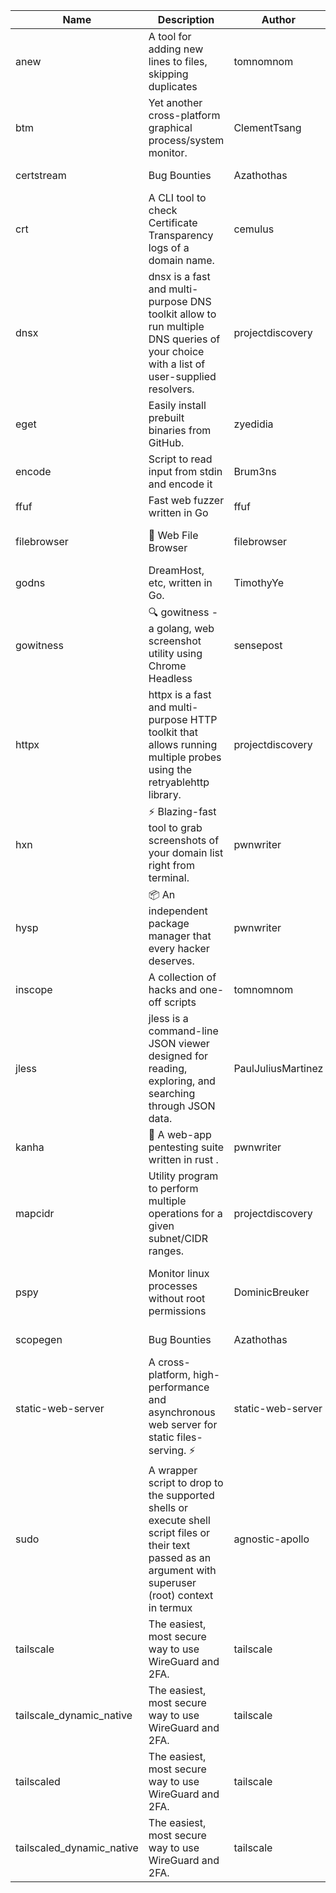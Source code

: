| Name | Description | Author | Repository | Stars | Version | Updated | Size | SHA256SUM | B3SUM | Source | Language | License |
| ---- | ----------- | ------ | ---------- | ----- | ------- | ------- | ---- | --- | ------ | --------|-------- | ------- |
| anew | A tool for adding new lines to files, skipping duplicates | tomnomnom | [https://github.com/tomnomnom/anew](https://github.com/tomnomnom/anew) | 1106 | v0.1.1 | 2022-03-15T22:35:31Z | 1.41 MB | db6b202d4db62a4582a3e48f9ee6bf2a65562cd5e1ae02a87a21e11575e5749e | f0c6fb4c3e89b4dfe94f70cfb738faa9f9d6c713551a9acb17887de26bc6c7d2 | https://raw.githubusercontent.com/Azathothas/Toolpacks/main/aarch64_arm64_v8a_Android/anew | Go | MIT License |
| btm | Yet another cross-platform graphical process/system monitor. | ClementTsang | [https://github.com/ClementTsang/bottom](https://github.com/ClementTsang/bottom) | 8199 | 0.9.6 | 2023-08-27T01:43:44Z | 3.11 MB | 3972c2a025d299d7156755bd4db12b5654ec551ecb44616b64a8cc7900e51c46 | 0239eed89a8d263fca4fa5729fbeab1e12234e84773317e9dc99ff941a41c1e7 | https://raw.githubusercontent.com/Azathothas/Toolpacks/main/aarch64_arm64_v8a_Android/btm | Rust | MIT License |
| certstream |  Bug Bounties | Azathothas | [https://github.com/Azathothas/Arsenal](https://github.com/Azathothas/Arsenal) | 13 | null |  | 4.54 MB | 1b2d4262b8f4a9d3b31ba2fe3f3a336b98caf3efc1c2c1aefae8b3d81f4c4e94 | 67b468b325548aa1a0a4df7ed6f5401083d9ce39d9f22ae92e227b2b002f5d87 | https://raw.githubusercontent.com/Azathothas/Toolpacks/main/aarch64_arm64_v8a_Android/certstream | Shell | null |
| crt | A CLI tool to check Certificate Transparency logs of a domain name. | cemulus | [https://github.com/cemulus/crt](https://github.com/cemulus/crt) | 64 | v0.1.0 | 2022-03-08T21:41:54Z | 4.63 MB | 5fdbcd2c18864b7e64cae3bfcabaca13d708a238eb4137ba66f5a205420b4f4d | e32e2a4a9229ca2995689a13a1130a2f1ef5d3600f3c151634838075d50eb38f | https://raw.githubusercontent.com/Azathothas/Toolpacks/main/aarch64_arm64_v8a_Android/crt | Go | Apache License 2.0 |
| dnsx | dnsx is a fast and multi-purpose DNS toolkit allow to run multiple DNS queries of your choice with a list of user-supplied resolvers. | projectdiscovery | [https://github.com/projectdiscovery/dnsx](https://github.com/projectdiscovery/dnsx) | 1820 | v1.1.6 | 2023-11-11T19:20:44Z | 25.01 MB | a7a8f2131dc15ec14b467736ff619b601b86658204953211fa3b90d6ae2dbca6 | cac64dd8408be804c2943efd3047041f16385be7f366917011876124e322c2f4 | https://raw.githubusercontent.com/Azathothas/Toolpacks/main/aarch64_arm64_v8a_Android/dnsx | Go | MIT License |
| eget | Easily install prebuilt binaries from GitHub. | zyedidia | [https://github.com/zyedidia/eget](https://github.com/zyedidia/eget) | 658 | v1.3.3 | 2023-02-22T05:15:46Z | 6.49 MB | 86656c36d9c2cc636c94ebb6ab521452178d0596ffe202cb1828deb22bb175a9 | b91d0cc28c41a0ee6f6edc0038b65504ef1a11eca7c9a878b27e1edcb64a4a59 | https://raw.githubusercontent.com/Azathothas/Toolpacks/main/aarch64_arm64_v8a_Android/eget | Go | MIT License |
| encode | Script to read input from stdin and encode it | Brum3ns | [https://github.com/Brum3ns/encode](https://github.com/Brum3ns/encode) | 18 | null |  | 2.49 MB | 5f3e5ab6b59ae4bea4fdb71799718ca6fdbe0b170d673818035412e0e75812fe | f5f3c7f342a6fa4931214cf63be9633f269766659ac991d1088c9287ee8b13fe | https://raw.githubusercontent.com/Azathothas/Toolpacks/main/aarch64_arm64_v8a_Android/encode | Go | MIT License |
| ffuf | Fast web fuzzer written in Go | ffuf | [https://github.com/ffuf/ffuf](https://github.com/ffuf/ffuf) | 10728 | v2.1.0 | 2023-09-16T12:23:19Z | 8.18 MB | 97bd25061f9602f0ea5c2682874f4a815f7fda9fdde4ea33a6141788785db29c | 15ee6663660a981a7e1ace7fd5e0927cdc52572876a77623fd05935a2e114862 | https://raw.githubusercontent.com/Azathothas/Toolpacks/main/aarch64_arm64_v8a_Android/ffuf | Go | MIT License |
| filebrowser | 📂 Web File Browser | filebrowser | [https://github.com/filebrowser/filebrowser](https://github.com/filebrowser/filebrowser) | 22050 | v2.27.0 | 2024-01-02T14:38:37Z | 13.29 MB | 08eccdc2c048283d1efb3805ecb876330d0236de70d3d39cb59dc37cc962f1b1 | 3e2cdecefe8800f131f89336bbdf8e30ef5e984040b9b462d944dc8a8c1550ee | https://raw.githubusercontent.com/Azathothas/Toolpacks/main/aarch64_arm64_v8a_Android/filebrowser | Go | Apache License 2.0 |
| godns |  DreamHost, etc, written in Go. | TimothyYe | [https://github.com/TimothyYe/godns](https://github.com/TimothyYe/godns) | 1385 | v3.0.4 | 2023-10-22T12:12:07Z | 11.80 MB | 8d619839c42df51c60475125657e0f650986449d53cb98ef4f9460b4a07d92c0 | d7c636b4b17324afad5e225a87df7641300e68a326f3d6b87c56d83bce5e6807 | https://raw.githubusercontent.com/Azathothas/Toolpacks/main/aarch64_arm64_v8a_Android/godns | Go | Apache License 2.0 |
| gowitness | 🔍 gowitness - a golang, web screenshot utility using Chrome Headless | sensepost | [https://github.com/sensepost/gowitness](https://github.com/sensepost/gowitness) | 2518 | 2.5.1 | 2023-10-29T11:11:30Z | 25.96 MB | 0f1ccc696b63aedab9630da4c6be4ca81efe57f546f5dcb2ea963b39cf466d8a | ba906a0b26dbd703d78e57acc4329effe608d9c8a4b73f90f3877763673373df | https://raw.githubusercontent.com/Azathothas/Toolpacks/main/aarch64_arm64_v8a_Android/gowitness | Go | GNU General Public License v3.0 |
| httpx | httpx is a fast and multi-purpose HTTP toolkit that allows running multiple probes using the retryablehttp library. | projectdiscovery | [https://github.com/projectdiscovery/httpx](https://github.com/projectdiscovery/httpx) | 6312 | v1.3.7 | 2023-11-13T07:26:10Z | 39.73 MB | 6f1c1b17880131acc8f339f8ac42c7c8dceb3bd475c90e151efb1db0b70fca51 | e5056cc9c0c8f8e55541be9677a029d35d6c7189d672f3e291e3479d4928ec30 | https://raw.githubusercontent.com/Azathothas/Toolpacks/main/aarch64_arm64_v8a_Android/httpx | Go | MIT License |
| hxn | ⚡ Blazing-fast tool to grab screenshots of your domain list right from terminal. | pwnwriter | [https://github.com/pwnwriter/haylxon](https://github.com/pwnwriter/haylxon) | 348 | v0.1.9 | 2023-11-03T07:24:19Z | 6.03 MB | d805966903ba16dd46f3d75ac9440678b7f938b3a91fe95988089a3052b8fae5 | e064ad98d4d6daf674813720b6157cc6fd06850d77879474efd98a4776037daa | https://raw.githubusercontent.com/Azathothas/Toolpacks/main/aarch64_arm64_v8a_Android/hxn | Rust | MIT License |
| hysp | 📦 An independent package manager that every hacker deserves. | pwnwriter | [https://github.com/pwnwriter/hysp](https://github.com/pwnwriter/hysp) | 388 | v0.1.2 | 2023-12-13T15:03:18Z | 3.26 MB | 52ef3e1c32a05268bcba2f93cb3fdf7d92a919c5ae9259469b8e36aa5df19531 | fc645d92ca49925c03f54fa5852eba923b3f50342fcfd3c0abccd93829564a60 | https://raw.githubusercontent.com/Azathothas/Toolpacks/main/aarch64_arm64_v8a_Android/hysp | Rust | MIT License |
| inscope | A collection of hacks and one-off scripts | tomnomnom | [https://github.com/tomnomnom/hacks](https://github.com/tomnomnom/hacks) | 1958 | null |  | 1.79 MB | e06af1ef4e09a97793f5673de9bbe8cb0bd39e85878c362433e828e5c32ff7ea | dccce1fbc3fcd720c631932d4c7f1a59712852ce472380186e5ee968cf528c6e | https://raw.githubusercontent.com/Azathothas/Toolpacks/main/aarch64_arm64_v8a_Android/inscope | Go | null |
| jless | jless is a command-line JSON viewer designed for reading, exploring, and searching through JSON data. | PaulJuliusMartinez | [https://github.com/PaulJuliusMartinez/jless](https://github.com/PaulJuliusMartinez/jless) | 4296 | v0.9.0 | 2023-07-17T02:51:34Z | 1.74 MB | 7833474dcc6a493542580897949bb4b842e0f9e2e71834ee6072c469573120f5 | 56e6f82dd4b81ec33cf1d76090f6522514c0f96bb2843c12688e1979015ee859 | https://raw.githubusercontent.com/Azathothas/Toolpacks/main/aarch64_arm64_v8a_Android/jless | Rust | MIT License |
| kanha | 🦚 A web-app pentesting suite written in rust . | pwnwriter | [https://github.com/pwnwriter/kanha](https://github.com/pwnwriter/kanha) | 218 | v-v0.1.2 | 2023-10-17T16:42:52Z | 2.78 MB | d92ce5d7f396d0cd46c7766bca3aaa0351abb4cfec0279b94783eb06dfd0d303 | 6b2ed3125975891cddc8001b3ae8b6ce658ff5828a4f36e2fba36118a4d3dd34 | https://raw.githubusercontent.com/Azathothas/Toolpacks/main/aarch64_arm64_v8a_Android/kanha | Rust | MIT License |
| mapcidr | Utility program to perform multiple operations for a given subnet/CIDR ranges. | projectdiscovery | [https://github.com/projectdiscovery/mapcidr](https://github.com/projectdiscovery/mapcidr) | 871 | v1.1.16 | 2023-11-23T07:59:56Z | 22.31 MB | 88dfef61bde5bd8e1993063dd61eabefde4f7646c9564cde7e256c8c9a1aa315 | 3f9d5fb8513aadb7549d8954467d0d8502b877667709171f80a07e8e4db10032 | https://raw.githubusercontent.com/Azathothas/Toolpacks/main/aarch64_arm64_v8a_Android/mapcidr | Go | MIT License |
| pspy | Monitor linux processes without root permissions | DominicBreuker | [https://github.com/DominicBreuker/pspy](https://github.com/DominicBreuker/pspy) | 4302 | v1.2.1 | 2023-01-17T21:10:08Z | 3.48 MB | bbf958c089591c51581cb94471ff604a050e76eddd4da1336393f0c8f7f95692 | e9dc9fc0fdd89adacc560c43c883f3de12c2b8dba313d748bdc737d265431bba | https://raw.githubusercontent.com/Azathothas/Toolpacks/main/aarch64_arm64_v8a_Android/pspy | Go | GNU General Public License v3.0 |
| scopegen |  Bug Bounties | Azathothas | [https://github.com/Azathothas/Arsenal](https://github.com/Azathothas/Arsenal) | 13 | null |  | 1.54 MB | 84f151de204c205ba4e798de1e0db55bf4a1ed4288ac60aa337c61a20d6fb4b5 | d99df957676f380107787f2b6e584055d67bad890a95b7715d6e93c4ab9d3752 | https://raw.githubusercontent.com/Azathothas/Toolpacks/main/aarch64_arm64_v8a_Android/scopegen | Shell | null |
| static-web-server | A cross-platform, high-performance and asynchronous web server for static files-serving. ⚡ | static-web-server | [https://github.com/static-web-server/static-web-server](https://github.com/static-web-server/static-web-server) | 961 | v2.24.2 | 2023-12-28T17:38:30Z | 6.44 MB | b91c0be5c541d063ef553aeac152f2c553a22bfd26e1d9da736e4bcd6c3299d5 | b81d7d2f8f24eccd2eb58d3ed59d3fdae47075101c03e692c53ac2b4eb5023f5 | https://raw.githubusercontent.com/Azathothas/Toolpacks/main/aarch64_arm64_v8a_Android/static-web-server | Rust | Apache License 2.0 |
| sudo | A wrapper script to drop to the supported shells or execute shell script files or their text passed as an argument with superuser (root) context in termux | agnostic-apollo | [https://github.com/agnostic-apollo/sudo](https://github.com/agnostic-apollo/sudo) | 63 | v0.2.0 | 2021-04-10T21:03:11Z | 0.24 MB | 9e56787b3ca489a9eb9e3a64f54944aa92c728d18576972ef7ef6bb10ca6462c | 261a7ec6cf5ed2fbc82f8128f2583eda7faeb8939b9e08143046f0b046e504ae | https://raw.githubusercontent.com/Azathothas/Toolpacks/main/aarch64_arm64_v8a_Android/sudo | Shell | MIT License |
| tailscale | The easiest, most secure way to use WireGuard and 2FA. | tailscale | [https://github.com/tailscale/tailscale](https://github.com/tailscale/tailscale) | 14833 | v1.56.1 | 2023-12-15T19:44:23Z | 10.42 MB | a114fc9064192e1eddbf0cec8ca95ff342df0b2ae717a6f9c628387ed6451c98 | 0887795552cff90cfd0844694b6c3a87024d97fae58c9a5ce8f7d806eaf923ce | https://raw.githubusercontent.com/Azathothas/Toolpacks/main/aarch64_arm64_v8a_Android/tailscale | Go | BSD 3-Clause New or Revised License |
| tailscale_dynamic_native | The easiest, most secure way to use WireGuard and 2FA. | tailscale | [https://github.com/tailscale/tailscale](https://github.com/tailscale/tailscale) | 14833 | v1.56.1 | 2023-12-15T19:44:23Z | 10.69 MB | 48bb49e4ab3a4578f234391ff57941f21c42898f39ec1f7bf51aac1bfd0242c4 | cfe0bab8e395295deb680a85db5ff12f131ae3850167b74d7c1e28bb24488bbc | https://raw.githubusercontent.com/Azathothas/Toolpacks/main/aarch64_arm64_v8a_Android/tailscale_dynamic_native | Go | BSD 3-Clause New or Revised License |
| tailscaled | The easiest, most secure way to use WireGuard and 2FA. | tailscale | [https://github.com/tailscale/tailscale](https://github.com/tailscale/tailscale) | 14833 | v1.56.1 | 2023-12-15T19:44:23Z | 28.10 MB | 0340d673d4d2dcb8101c0bbfae2b4e3077626b9c48d4b930a2703a7b94029e77 | 8b556ab47194a3898393c5032987574b325777ecc36faf4dc4fdb34a52b98e2e | https://raw.githubusercontent.com/Azathothas/Toolpacks/main/aarch64_arm64_v8a_Android/tailscaled | Go | BSD 3-Clause New or Revised License |
| tailscaled_dynamic_native | The easiest, most secure way to use WireGuard and 2FA. | tailscale | [https://github.com/tailscale/tailscale](https://github.com/tailscale/tailscale) | 14833 | v1.56.1 | 2023-12-15T19:44:23Z | 29.86 MB | b0cd6c2f4d0f7d81f6e97b4b1934ea5921b3efb5e7f9234fd9f1cf5054f5207f | d41bff2b9913ed28d2a8534ec34eb335700888ea0c36bf051449be5ea3889ec0 | https://raw.githubusercontent.com/Azathothas/Toolpacks/main/aarch64_arm64_v8a_Android/tailscaled_dynamic_native | Go | BSD 3-Clause New or Revised License |
